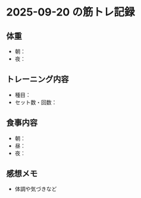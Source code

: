 # 2025-09-20 の筋トレ記録

## 体重
- 朝：
- 夜：

## トレーニング内容
- 種目：
- セット数・回数：

## 食事内容
- 朝：
- 昼：
- 夜：

## 感想メモ
- 体調や気づきなど
